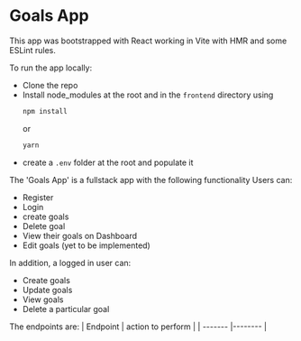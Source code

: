 # Goals App

This app was bootstrapped with React working in Vite with HMR and some ESLint rules.

To run the app locally:
* Clone the repo
* Install node_modules at the root and in the `frontend` directory using
  ``` bash
  npm install
  ```
  or
  ``` bash
  yarn
  ```
* create a `.env` folder at the root and populate it

The 'Goals App' is a fullstack app with the following functionality
Users can:
* Register
* Login
* create goals
* Delete goal
* View their goals on Dashboard
* Edit goals (yet to be implemented)

In addition, a logged in user can:

* Create goals
* Update goals
* View goals
* Delete a particular goal

The endpoints are:
| Endpoint | action to perform |
| ------- |-------- |
